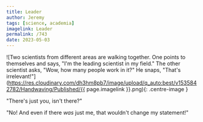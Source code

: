 ```yaml
---
title: Leader
author: Jeremy
tags: [science, academia]
imagelink: Leader
permalink: /743
date: 2023-05-03
---
```


![Two scientists from different areas are walking together. One points to themselves and says, "I'm the leading scientist in my field." The other scientist asks, "Wow, how many people work in it?" He snaps, "That's irrelevant!"](https://res.cloudinary.com/dh3hm8pb7/image/upload/q_auto:best/v1535842782/Handwaving/Published/{{ page.imagelink }}.png){: .centre-image }

"There's just you, isn't there?"

"No! And even if there *was* just me, that wouldn't change my statement!"
